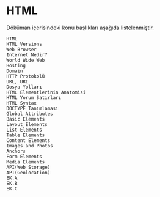 # HTML

Döküman içerisindeki konu başlıkları aşağıda listelenmiştir.

`HTML`<br>
`HTML Versions`<br>
`Web Browser`<br>
`Internet Nedir?`<br>
`World Wide Web`<br>
`Hosting`<br>
`Domain`<br>
`HTTP Protokolü`<br>
`URL, URI`<br>
`Dosya Yolları`<br>
`HTML Elementlerinin Anatomisi`<br>
`HTML Yorum Satırları`<br>
`HTML Syntax`<br>
`DOCTYPE Tanımlaması`<br>
`Global Attributes`<br>
`Basic Elements`<br>
`Layout Elements`<br>
`List Elements`<br>
`Table Elements`<br>
`Content Elements`<br>
`Images and Photos`<br>
`Anchors`<br>
`Form Elements`<br>
`Media Elements`<br>
`API(Web Storage)`<br>
`API(Geolocation)`<br>
`EK.A`<br>
`EK.B`<br>
`EK.C`<br>

